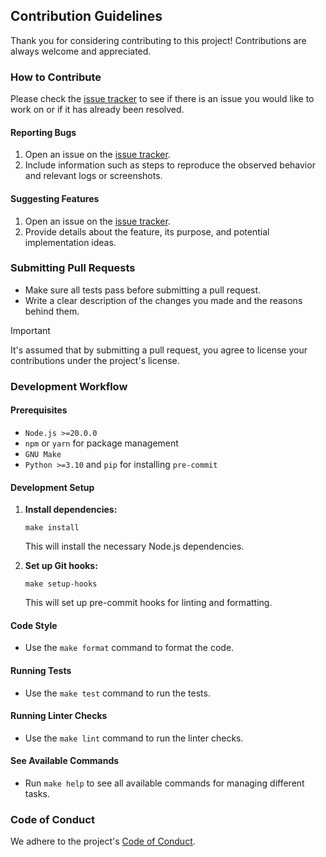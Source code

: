 ## Contribution Guidelines

Thank you for considering contributing to this project!
Contributions are always welcome and appreciated.

### How to Contribute

Please check the [issue tracker](https://github.com/CogitatorTech/binharic-cli/issues) to see if there is an
issue you would like to work on or if it has already been resolved.

#### Reporting Bugs

1. Open an issue on the [issue tracker](https://github.com/CogitatorTech/binharic-cli/issues).
2. Include information such as steps to reproduce the observed behavior and relevant logs or screenshots.

#### Suggesting Features

1. Open an issue on the [issue tracker](https://github.com/CogitatorTech/binharic-cli/issues).
2. Provide details about the feature, its purpose, and potential implementation ideas.

### Submitting Pull Requests

- Make sure all tests pass before submitting a pull request.
- Write a clear description of the changes you made and the reasons behind them.

> [!IMPORTANT]
> It's assumed that by submitting a pull request, you agree to license your contributions under the project's license.

### Development Workflow

#### Prerequisites

- `Node.js >=20.0.0`
- `npm` or `yarn` for package management
- `GNU Make`
- `Python >=3.10` and `pip` for installing `pre-commit`

#### Development Setup

1. **Install dependencies:**

    ```shell
    make install
    ```

    This will install the necessary Node.js dependencies.

2. **Set up Git hooks:**
    ```shell
    make setup-hooks
    ```
    This will set up pre-commit hooks for linting and formatting.

#### Code Style

- Use the `make format` command to format the code.

#### Running Tests

- Use the `make test` command to run the tests.

#### Running Linter Checks

- Use the `make lint` command to run the linter checks.

#### See Available Commands

- Run `make help` to see all available commands for managing different tasks.

### Code of Conduct

We adhere to the project's [Code of Conduct](CODE_OF_CONDUCT.md).
